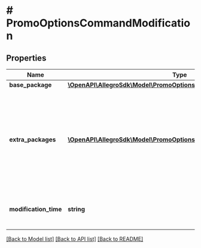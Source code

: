 # # PromoOptionsCommandModification

## Properties

Name | Type | Description | Notes
------------ | ------------- | ------------- | -------------
**base_package** | [**\OpenAPI\AllegroSdk\Model\PromoOptionsCommandModificationPackage**](PromoOptionsCommandModificationPackage.md) |  | [optional]
**extra_packages** | [**\OpenAPI\AllegroSdk\Model\PromoOptionsCommandModificationPackage[]**](PromoOptionsCommandModificationPackage.md) | Extra packages to be set on offer. Omitting this parameter will preserve the packages already present. | [optional]
**modification_time** | **string** | Time at which the modification will be applied. | [optional]

[[Back to Model list]](../../README.md#models) [[Back to API list]](../../README.md#endpoints) [[Back to README]](../../README.md)
